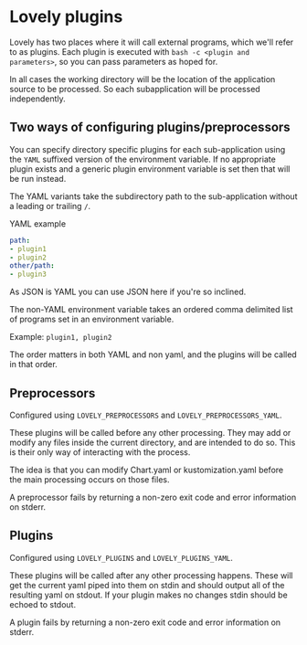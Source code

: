 # Lovely plugins

Lovely has two places where it will call external programs, which we'll refer to as plugins. Each plugin is executed with `bash -c <plugin and parameters>`, so you can pass parameters as hoped for.

In all cases the working directory will be the location of the application source to be processed. So each subapplication will be processed independently.

## Two ways of configuring plugins/preprocessors

You can specify directory specific plugins for each sub-application using the `YAML` suffixed version of the environment variable. If no appropriate plugin exists and a generic plugin environment variable is set then that will be run instead.

The YAML variants take the subdirectory path to the sub-application without a leading or trailing `/`.

YAML example
```yaml
path:
- plugin1
- plugin2
other/path:
- plugin3
```

As JSON is YAML you can use JSON here if you're so inclined.

The non-YAML environment variable takes an ordered comma delimited list of programs set in an environment variable.

Example:
```plugin1, plugin2```

The order matters in both YAML and non yaml, and the plugins will be called in that order.

## Preprocessors

Configured using `LOVELY_PREPROCESSORS` and `LOVELY_PREPROCESSORS_YAML`.

These plugins will be called before any other processing. They may add or modify any files inside the current directory, and are intended to do so. This is their only way of interacting with the process.

The idea is that you can modify Chart.yaml or kustomization.yaml before the main processing occurs on those files.

A preprocessor fails by returning a non-zero exit code and error information on stderr.

## Plugins

Configured using `LOVELY_PLUGINS` and `LOVELY_PLUGINS_YAML`.

These plugins will be called after any other processing happens. These will get the current yaml piped into them on stdin and should output all of the resulting yaml on stdout. If your plugin makes no changes stdin should be echoed to stdout.

A plugin fails by returning a non-zero exit code and error information on stderr.
